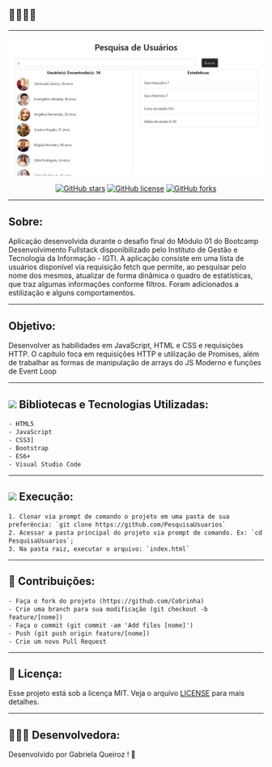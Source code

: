 ## 🧍‍♂️🧍‍♀️

---

<p align="center">
   <img src="image/logo.png" alt="PesquisaUsuarios"/>
</p>


<div align="center">

[![GitHub stars](https://img.shields.io/github/stars/gabiqrm/PesquisaUsuarios)](https://github.com/gabiqrm/PesquisaUsuarios)<space> <space>[![GitHub license](https://img.shields.io/github/license/gabiqrm/PesquisaUsuarios)](https://github.com/gabiqrm/PesquisaUsuarios/blob/master/LICENSE)<space> <space>[![GitHub forks](https://img.shields.io/github/forks/gabiqrm/PesquisaUsuarios)](https://github.com/gabiqrm/PesquisaUsuarios/)

</div>

---
## Sobre: 
Aplicação desenvolvida durante o desafio final do Módulo 01 do Bootcamp Desenvolvimento Fullstack disponibilizado pelo Instituto de Gestão e Tecnologia da Informação - IGTI. 
A aplicação consiste em uma lista de usuários disponível via requisição fetch que permite, ao pesquisar pelo nome dos mesmos, atualizar de forma dinâmica o quadro de estatísticas, que traz algumas informações conforme filtros.
Foram adicionados a estilização e alguns comportamentos.

---
## Objetivo:
Desenvolver as habilidades em JavaScript, HTML e CSS e requisições HTTP.
O capítulo foca em requisições HTTP e utilização de Promises, além de trabalhar as formas de manipulação de arrays do JS Moderno e funções de Event Loop

---
## ![](https://img.icons8.com/ios-filled/20/000000/hammer.png) Bibliotecas e Tecnologias Utilizadas:    

```
- HTML5
- JavaScript
- CSS3]
- Bootstrap
- ES6+
- Visual Studio Code
```
---
## ![](https://img.icons8.com/metro/20/000000/run-command.png) Execução:
```
1. Clonar via prompt de comando o projeto em uma pasta de sua preferência: `git clone https://github.com/PesquisaUsuarios`
2. Acessar a pasta principal do projeto via prompt de comando. Ex: `cd PesquisaUsuarios`;
3. Na pasta raiz, executar o arquivo: `index.html`
```
---
## 🔗 Contribuições:
```
- Faça o fork do projeto (https://github.com/Cobrinha)
- Crie uma branch para sua modificação (git checkout -b feature/[nome])
- Faça o commit (git commit -am 'Add files [nome]')
- Push (git push origin feature/[nome])
- Crie um novo Pull Request
```
---
## 🔐 Licença:
Esse projeto está sob a licença MIT. Veja o arquivo [LICENSE](LICENSE) para mais detalhes.

---

## 👩🏻‍💻 Desenvolvedora:

Desenvolvido por Gabriela Queiroz ! 💜
